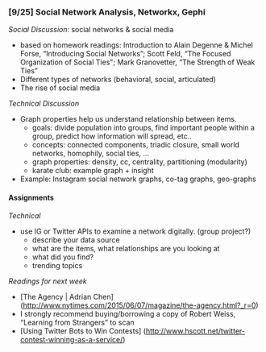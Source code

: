 ### [9/25] Social Network Analysis, Networkx, Gephi

_Social Discussion_: social networks & social media
- based on homework readings: Introduction to Alain Degenne & Michel Forse, “Introducing Social Networks”; Scott Feld, “The Focused Organization of Social Ties"; Mark Granovetter, “The Strength of Weak Ties” 
- Different types of networks (behavioral, social, articulated)
- The rise of social media

_Technical Discussion_
- Graph properties help us understand relationship between items.
    - goals: divide population into groups, find important people within a group, predict how information will spread, etc..
    - concepts: connected components, triadic closure, small world networks, homophily, social ties, ...
    - graph properties: density, cc, centrality, partitioning (modularity) 
    - karate club: example graph + insight
- Example: Instagram social network graphs, co-tag graphs, geo-graphs

#### Assignments

_Technical_
- use IG or Twitter APIs to examine a network digitally. (group project?)
    - describe your data source
    - what are the items, what relationships are you looking at
    - what did you find?
    - trending topics

_Readings for next week_
- [The Agency | Adrian Chen] (http://www.nytimes.com/2015/06/07/magazine/the-agency.html?_r=0)
- I strongly recommend buying/borrowing a copy of Robert Weiss, “Learning from Strangers” to scan
- [Using Twitter Bots to Win Contests] (http://www.hscott.net/twitter-contest-winning-as-a-service/)

